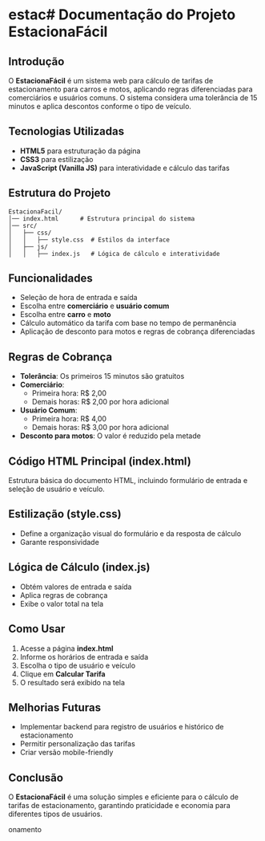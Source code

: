 # estac# Documentação do Projeto EstacionaFácil

## Introdução
O **EstacionaFácil** é um sistema web para cálculo de tarifas de estacionamento para carros e motos, aplicando regras diferenciadas para comerciários e usuários comuns. O sistema considera uma tolerância de 15 minutos e aplica descontos conforme o tipo de veículo.

## Tecnologias Utilizadas
- **HTML5** para estruturação da página
- **CSS3** para estilização
- **JavaScript (Vanilla JS)** para interatividade e cálculo das tarifas

## Estrutura do Projeto
```
EstacionaFacil/
│── index.html      # Estrutura principal do sistema
│── src/
│   ├── css/
│   │   ├── style.css  # Estilos da interface
│   ├── js/
│   │   ├── index.js   # Lógica de cálculo e interatividade
```

## Funcionalidades
- Seleção de hora de entrada e saída
- Escolha entre **comerciário** e **usuário comum**
- Escolha entre **carro** e **moto**
- Cálculo automático da tarifa com base no tempo de permanência
- Aplicação de desconto para motos e regras de cobrança diferenciadas

## Regras de Cobrança
- **Tolerância**: Os primeiros 15 minutos são gratuitos
- **Comerciário**:
  - Primeira hora: R$ 2,00
  - Demais horas: R$ 2,00 por hora adicional
- **Usuário Comum**:
  - Primeira hora: R$ 4,00
  - Demais horas: R$ 3,00 por hora adicional
- **Desconto para motos**: O valor é reduzido pela metade

## Código HTML Principal (index.html)
Estrutura básica do documento HTML, incluindo formulário de entrada e seleção de usuário e veículo.

## Estilização (style.css)
- Define a organização visual do formulário e da resposta de cálculo
- Garante responsividade

## Lógica de Cálculo (index.js)
- Obtém valores de entrada e saída
- Aplica regras de cobrança
- Exibe o valor total na tela

## Como Usar
1. Acesse a página **index.html**
2. Informe os horários de entrada e saída
3. Escolha o tipo de usuário e veículo
4. Clique em **Calcular Tarifa**
5. O resultado será exibido na tela

## Melhorias Futuras
- Implementar backend para registro de usuários e histórico de estacionamento
- Permitir personalização das tarifas
- Criar versão mobile-friendly

## Conclusão
O **EstacionaFácil** é uma solução simples e eficiente para o cálculo de tarifas de estacionamento, garantindo praticidade e economia para diferentes tipos de usuários.

onamento